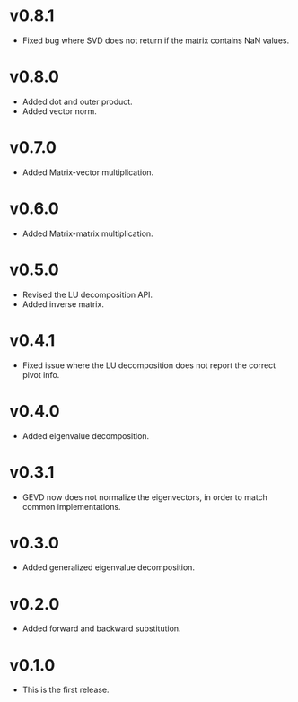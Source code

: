 # v0.8.1

* Fixed bug where SVD does not return if the matrix contains NaN values.

# v0.8.0

* Added dot and outer product.
* Added vector norm.

# v0.7.0

* Added Matrix-vector multiplication.

# v0.6.0

* Added Matrix-matrix multiplication.

# v0.5.0

* Revised the LU decomposition API.
* Added inverse matrix.

# v0.4.1

* Fixed issue where the LU decomposition does not report the correct pivot info.

# v0.4.0

* Added eigenvalue decomposition.

# v0.3.1

* GEVD now does not normalize the eigenvectors, in order to match common implementations.

# v0.3.0

* Added generalized eigenvalue decomposition.

# v0.2.0

* Added forward and backward substitution.

# v0.1.0

* This is the first release.
